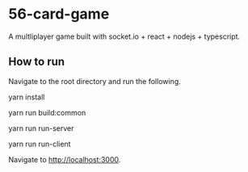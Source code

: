 # 56-card-game

A multliplayer game built with socket.io + react + nodejs + typescript.

## How to run

Navigate to the root directory and run the following.

yarn install

yarn run build:common

yarn run run-server

yarn run run-client

Navigate to <http://localhost:3000>.
